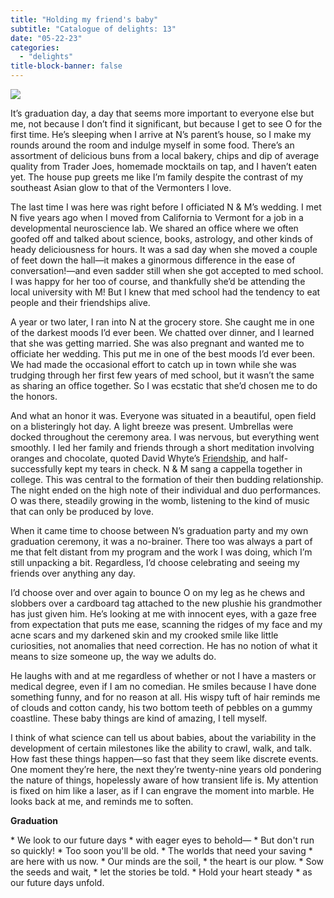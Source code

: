```yaml
---
title: "Holding my friend's baby"
subtitle: "Catalogue of delights: 13"
date: "05-22-23"
categories:
  - "delights"
title-block-banner: false
---
```


![](https://substackcdn.com/image/fetch/f_auto,q_auto:good,fl_progressive:steep/https%3A%2F%2Fsubstack-post-media.s3.amazonaws.com%2Fpublic%2Fimages%2F0c46550f-80c2-40cc-8fd4-1617de33e8ec_3024x4032.jpeg)

It’s graduation day, a day that seems more important to everyone else but me, not because I don’t find it significant, but because I get to see O for the first time. He’s sleeping when I arrive at N’s parent’s house, so I make my rounds around the room and indulge myself in some food. There’s an assortment of delicious buns from a local bakery, chips and dip of average quality from Trader Joes, homemade mocktails on tap, and I haven’t eaten yet. The house pup greets me like I’m family despite the contrast of my southeast Asian glow to that of the Vermonters I love.

The last time I was here was right before I officiated N & M’s wedding. I met N five years ago when I moved from California to Vermont for a job in a developmental neuroscience lab. We shared an office where we often goofed off and talked about science, books, astrology, and other kinds of heady deliciousness for hours. It was a sad day when she moved a couple of feet down the hall—it makes a ginormous difference in the ease of conversation!—and even sadder still when she got accepted to med school. I was happy for her too of course, and thankfully she’d be attending the local university with M! But I knew that med school had the tendency to eat people and their friendships alive.

A year or two later, I ran into N at the grocery store. She caught me in one of the darkest moods I’d ever been. We chatted over dinner, and I learned that she was getting married. She was also pregnant and wanted me to officiate her wedding. This put me in one of the best moods I’d ever been. We had made the occasional effort to catch up in town while she was trudging through her first few years of med school, but it wasn’t the same as sharing an office together. So I was ecstatic that she’d chosen me to do the honors.

And what an honor it was. Everyone was situated in a beautiful, open field on a blisteringly hot day. A light breeze was present. Umbrellas were docked throughout the ceremony area. I was nervous, but everything went smoothly. I led her family and friends through a short meditation involving oranges and chocolate, quoted David Whyte’s [Friendship](https://www.youtube.com/watch?v=5scnhCFuWiI), and half-successfully kept my tears in check. N & M sang a cappella together in college. This was central to the formation of their then budding relationship. The night ended on the high note of their individual and duo performances. O was there, steadily growing in the womb, listening to the kind of music that can only be produced by love.

When it came time to choose between N’s graduation party and my own graduation ceremony, it was a no-brainer. There too was always a part of me that felt distant from my program and the work I was doing, which I’m still unpacking a bit. Regardless, I’d choose celebrating and seeing my friends over anything any day.

I’d choose over and over again to bounce O on my leg as he chews and slobbers over a cardboard tag attached to the new plushie his grandmother has just given him. He’s looking at me with innocent eyes, with a gaze free from expectation that puts me ease, scanning the ridges of my face and my acne scars and my darkened skin and my crooked smile like little curiosities, not anomalies that need correction. He has no notion of what it means to size someone up, the way we adults do.

He laughs with and at me regardless of whether or not I have a masters or medical degree, even if I am no comedian. He smiles because I have done something funny, and for no reason at all. His wispy tuft of hair reminds me of clouds and cotton candy, his two bottom teeth of pebbles on a gummy coastline. These baby things are kind of amazing, I tell myself.

I think of what science can tell us about babies, about the variability in the development of certain milestones like the ability to crawl, walk, and talk. How fast these things happen—so fast that they seem like discrete events. One moment they’re here, the next they’re twenty-nine years old pondering the nature of things, hopelessly aware of how transient life is. My attention is fixed on him like a laser, as if I can engrave the moment into marble. He looks back at me, and reminds me to soften.

**Graduation**

<div class = "poem">
* We look to our future days
* with eager eyes to behold—
* But don't run so quickly!
* Too soon you'll be old.
* The worlds that need your saving
* are here with us now.
* Our minds are the soil,
* the heart is our plow.
* Sow the seeds and wait,
* let the stories be told.
* Hold your heart steady
* as our future days unfold.
</div>